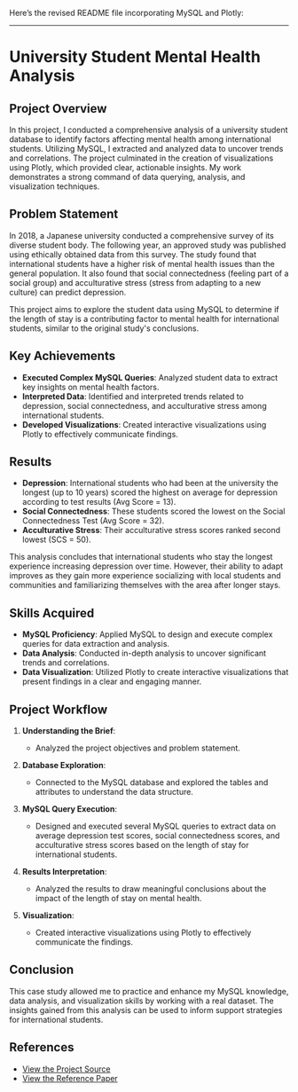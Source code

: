 Here’s the revised README file incorporating MySQL and Plotly:

---

# University Student Mental Health Analysis

## Project Overview

In this project, I conducted a comprehensive analysis of a university student database to identify factors affecting mental health among international students. Utilizing MySQL, I extracted and analyzed data to uncover trends and correlations. The project culminated in the creation of visualizations using Plotly, which provided clear, actionable insights. My work demonstrates a strong command of data querying, analysis, and visualization techniques.

## Problem Statement

In 2018, a Japanese university conducted a comprehensive survey of its diverse student body. The following year, an approved study was published using ethically obtained data from this survey. The study found that international students have a higher risk of mental health issues than the general population. It also found that social connectedness (feeling part of a social group) and acculturative stress (stress from adapting to a new culture) can predict depression.

This project aims to explore the student data using MySQL to determine if the length of stay is a contributing factor to mental health for international students, similar to the original study's conclusions.

## Key Achievements

- **Executed Complex MySQL Queries**: Analyzed student data to extract key insights on mental health factors.
- **Interpreted Data**: Identified and interpreted trends related to depression, social connectedness, and acculturative stress among international students.
- **Developed Visualizations**: Created interactive visualizations using Plotly to effectively communicate findings.

## Results

- **Depression**: International students who had been at the university the longest (up to 10 years) scored the highest on average for depression according to test results (Avg Score = 13).
- **Social Connectedness**: These students scored the lowest on the Social Connectedness Test (Avg Score = 32).
- **Acculturative Stress**: Their acculturative stress scores ranked second lowest (SCS = 50).

This analysis concludes that international students who stay the longest experience increasing depression over time. However, their ability to adapt improves as they gain more experience socializing with local students and communities and familiarizing themselves with the area after longer stays.

## Skills Acquired

- **MySQL Proficiency**: Applied MySQL to design and execute complex queries for data extraction and analysis.
- **Data Analysis**: Conducted in-depth analysis to uncover significant trends and correlations.
- **Data Visualization**: Utilized Plotly to create interactive visualizations that present findings in a clear and engaging manner.

## Project Workflow

1. **Understanding the Brief**:
   - Analyzed the project objectives and problem statement.
  
2. **Database Exploration**:
   - Connected to the MySQL database and explored the tables and attributes to understand the data structure.

3. **MySQL Query Execution**:
   - Designed and executed several MySQL queries to extract data on average depression test scores, social connectedness scores, and acculturative stress scores based on the length of stay for international students.

4. **Results Interpretation**:
   - Analyzed the results to draw meaningful conclusions about the impact of the length of stay on mental health.

5. **Visualization**:
   - Created interactive visualizations using Plotly to effectively communicate the findings.

## Conclusion

This case study allowed me to practice and enhance my MySQL knowledge, data analysis, and visualization skills by working with a real dataset. The insights gained from this analysis can be used to inform support strategies for international students.

## References

- [View the Project Source](https://www.datacamp.com/datalab/w/95e578f6-139e-4fdc-9dfd-8ae6a11f08fa)
- [View the Reference Paper](https://www.mdpi.com/2306-5729/4/3/124)

